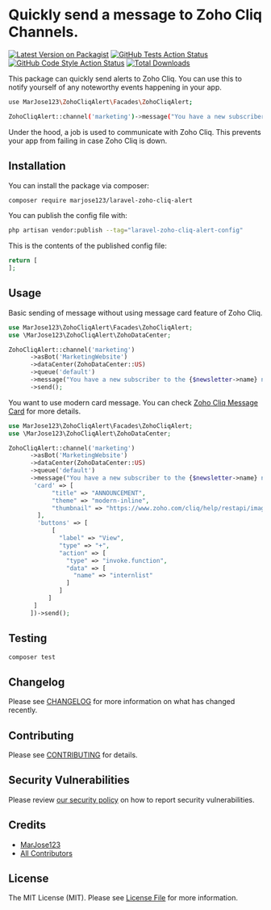# Quickly send a message to Zoho Cliq Channels.

[![Latest Version on Packagist](https://img.shields.io/packagist/v/marjose123/laravel-zoho-cliq-alert.svg?style=flat-square)](https://packagist.org/packages/marjose123/laravel-zoho-cliq-alert)
[![GitHub Tests Action Status](https://img.shields.io/github/actions/workflow/status/marjose123/laravel-zoho-cliq-alert/run-tests.yml?branch=main&label=tests&style=flat-square)](https://github.com/marjose123/laravel-zoho-cliq-alert/actions?query=workflow%3Arun-tests+branch%3Amain)
[![GitHub Code Style Action Status](https://img.shields.io/github/actions/workflow/status/marjose123/laravel-zoho-cliq-alert/fix-php-code-style-issues.yml?branch=main&label=code%20style&style=flat-square)](https://github.com/marjose123/laravel-zoho-cliq-alert/actions?query=workflow%3A"Fix+PHP+code+style+issues"+branch%3Amain)
[![Total Downloads](https://img.shields.io/packagist/dt/marjose123/laravel-zoho-cliq-alert.svg?style=flat-square)](https://packagist.org/packages/marjose123/laravel-zoho-cliq-alert)

This package can quickly send alerts to Zoho Cliq. You can use this to notify yourself of any noteworthy events happening in your app.

```Bash
use MarJose123\ZohoCliqAlert\Facades\ZohoCliqAlert;

ZohoCliqAlert::channel('marketing')->message("You have a new subscriber to the {$newsletter->name} newsletter!");
```
Under the hood, a job is used to communicate with Zoho Cliq. This prevents your app from failing in case Zoho Cliq is down.

## Installation

You can install the package via composer:

```bash
composer require marjose123/laravel-zoho-cliq-alert
```

You can publish the config file with:

```bash
php artisan vendor:publish --tag="laravel-zoho-cliq-alert-config"
```

This is the contents of the published config file:

```php
return [
];
```

## Usage

Basic sending of message without using message card feature of Zoho Cliq.
```php
use MarJose123\ZohoCliqAlert\Facades\ZohoCliqAlert;
use \MarJose123\ZohoCliqAlert\ZohoDataCenter;

ZohoCliqAlert::channel('marketing')
      ->asBot('MarketingWebsite')
      ->dataCenter(ZohoDataCenter::US)
      ->queue('default')
      ->message("You have a new subscriber to the {$newsletter->name} newsletter!")
      ->send();
```

You want to use modern card message. You can check [Zoho Cliq Message Card](https://www.zoho.com/cliq/help/restapi/v2/#Message_Cards) for more details.
```php
use MarJose123\ZohoCliqAlert\Facades\ZohoCliqAlert;
use \MarJose123\ZohoCliqAlert\ZohoDataCenter;

ZohoCliqAlert::channel('marketing')
      ->asBot('MarketingWebsite')
      ->dataCenter(ZohoDataCenter::US)
      ->queue('default')
      ->message("You have a new subscriber to the {$newsletter->name} newsletter!",[
       'card' => [
            "title" => "ANNOUNCEMENT",
            "theme" => "modern-inline",
            "thumbnail" => "https://www.zoho.com/cliq/help/restapi/images/announce_icon.png"
        ],
        'buttons' => [
            [
              "label" => "View",
              "type" => "+",
              "action" => [
                "type" => "invoke.function",
                "data" => [
                  "name" => "internlist"
                ]
              ]
           ]       
       ]
      ])->send();
```

## Testing

```bash
composer test
```

## Changelog

Please see [CHANGELOG](CHANGELOG.md) for more information on what has changed recently.

## Contributing

Please see [CONTRIBUTING](CONTRIBUTING.md) for details.

## Security Vulnerabilities

Please review [our security policy](../../security/policy) on how to report security vulnerabilities.

## Credits

- [MarJose123](https://github.com/MarJose123)
- [All Contributors](../../contributors)

## License

The MIT License (MIT). Please see [License File](LICENSE.md) for more information.
